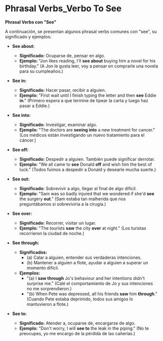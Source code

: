 # Phrasal Verbs_Verbo To See



**Phrasal Verbs con "See"**

A continuación, se presentan algunos phrasal verbs comunes con "see", su significado y ejemplos:

*   **See about:**
    *   **Significado:** Ocuparse de, pensar en algo.
    *   **Ejemplo:** "Jon likes reading, I'll **see about** buying him a novel for his birthday." (A Jon le gusta leer, voy a pensar en comprarle una novela para su cumpleaños.)

*   **See in:**
    *   **Significado:** Hacer pasar, recibir a alguien.
    *   **Ejemplo:** "First wait until I finish typing the letter and then **see** Eddie **in**." (Primero espera a que termine de tipear la carta y luego haz pasar a Eddie.)

*   **See into:**
    *   **Significado:** Investigar, examinar algo.
    *   **Ejemplo:** "The doctors are **seeing into** a new treatment for cancer." (Los médicos están investigando un nuevo tratamiento para el cáncer.)

*   **See off:**
    *   **Significado:** Despedir a alguien. También puede significar derrotar.
    *   **Ejemplo:** "We all came to **see** Donald **off** and wish him the best of luck." (Todos fuimos a despedir a Donald y desearle mucha suerte.)

*   **See out:**
    *   **Significado:** Sobrevivir a algo, llegar al final de algo difícil.
    *   **Ejemplo:** "Sam was so badly injured that we wondered if she'd **see** the surgery **out**." (Sam estaba tan malherida que nos preguntábamos si sobreviviría a la cirugía.)

*   **See over:**
    *   **Significado:** Recorrer, visitar un lugar.
    *   **Ejemplo:** "The tourists **saw** the city **over** at night." (Los turistas recorrieron la ciudad de noche.)

*   **See through:**
    *   **Significados:**
        *   (a) Calar a alguien, entender sus verdaderas intenciones.
        *   (b) Mantener a alguien a flote, ayudar a alguien a superar un momento difícil.
    *   **Ejemplos:**
        *   "(a) I **saw through** Jo's behaviour and her intentions didn't surprise me." (Calé el comportamiento de Jo y sus intenciones no me sorprendieron.)
        *   "(b) When Pete was depressed, all his friends **saw** him **through**." (Cuando Pete estaba deprimido, todos sus amigos lo mantuvieron a flote.)

*   **See to:**
    *   **Significado:** Atender a, ocuparse de, encargarse de algo.
    *   **Ejemplo:** "Don't worry, I will **see to** the leak in the piping." (No te preocupes, yo me encargo de la pérdida de las cañerías.)

